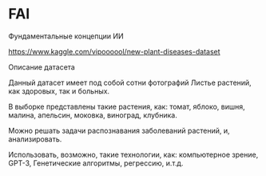 # FAI
Фундаментальные концепции ИИ

https://www.kaggle.com/vipoooool/new-plant-diseases-dataset

Описание датасета 

Данный датасет имеет под собой сотни фотографий Листье растений, как здоровых, так и больных.

В выборке представлены такие растения, как:  томат, яблоко, вишня, малина, апельсин, моковка, виноград, клубника. 

Можно решать задачи распознавания заболеваний растений, и, анализировать.

Использовать, возможно, такие технологии, как: компьютерное зрение, 
GPT-3, Генетические алгоритмы, регрессию, и.т.д.